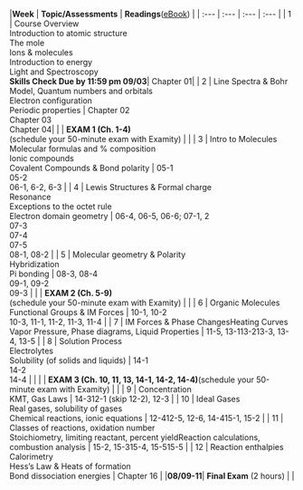 |**Week** | **Topic/Assessments** | **Readings**\([eBook](https://genchem.science.psu.edu/offering/18/news-and-updates)\) |
| :--- | :--- | :--- | :--- |
| 1 | Course Overview<br>Introduction to atomic structure<br> The mole<br>Ions & molecules<br>Introduction to energy<br>Light and Spectroscopy <br>**Skills Check Due by 11:59 pm 09/03**| Chapter 01|
| 2 | Line Spectra & Bohr Model, Quantum numbers and orbitals<br>Electron configuration<br>Periodic properties | Chapter 02<br>Chapter 03<br>Chapter 04|
| | **EXAM 1 \(Ch. 1-4\)**<br>\(schedule your 50-minute exam with Examity\) | |
| 3 | Intro to Molecules<br>Molecular formulas and % composition<br>Ionic compounds<br>Covalent Compounds & Bond polarity | 05-1<br>05-2<br>06-1, 6-2, 6-3 |
| 4 | Lewis Structures & Formal charge<br>Resonance<br>Exceptions to the octet rule<br>Electron domain geometry | 06-4, 06-5, 06-6; 07-1, 2<br>07-3<br>07-4<br>07-5<br>08-1, 08-2 |
| 5 | Molecular geometry & Polarity<br>Hybridization<br>Pi bonding | 08-3, 08-4<br>09-1, 09-2<br>09-3 |
| | **EXAM 2 \(Ch. 5-9\)**<br>\(schedule your 50-minute exam with Examity\) | |
| 6 | Organic Molecules<br>Functional Groups & IM Forces | 10-1, 10-2<br>10-3, 11-1, 11-2, 11-3, 11-4 |
| 7 | IM Forces & Phase ChangesHeating Curves<br>Vapor Pressure, Phase diagrams, Liquid Properties | 11-5, 13-113-213-3, 13-4, 13-5 |
| 8 | Solution Process<br>Electrolytes<br>Solubility \(of solids and liquids\) | 14-1<br>14-2<br>14-4 |
| | | **EXAM 3 \(Ch. 10, 11, 13, 14-1, 14-2, 14-4\)**\(schedule your 50-minute exam with Examity\) | |
| 9 | Concentration<br>KMT, Gas Laws | 14-312-1 \(skip 12-2\), 12-3 |
| 10 | Ideal Gases<br>Real gases, solubility of gases<br>Chemical reactions, ionic equations | 12-412-5, 12-6, 14-415-1, 15-2 |
| 11 | Classes of reactions, oxidation number<br>Stoichiometry, limiting reactant, percent yieldReaction calculations, combustion analysis | 15-2, 15-315-4, 15-515-5 |
| 12 | Reaction enthalpies<br>Calorimetry<br>Hess’s Law & Heats of formation<br>Bond dissociation energies | Chapter 16 |
|**08/09-11**| **Final Exam** (2 hours) | |



